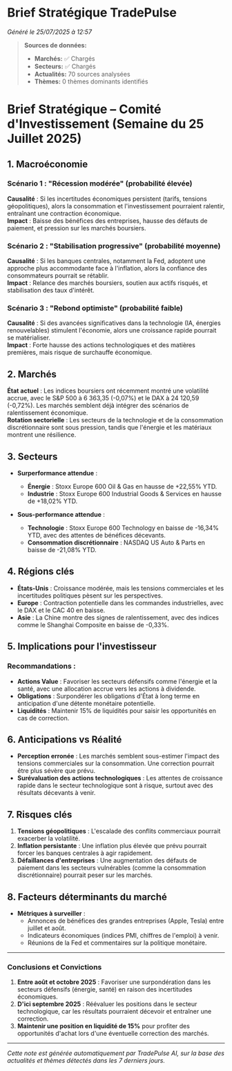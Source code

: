 # Brief Stratégique TradePulse

*Généré le 25/07/2025 à 12:57*

> **Sources de données:**
> - **Marchés:** ✅ Chargés
> - **Secteurs:** ✅ Chargés
> - **Actualités:** 70 sources analysées
> - **Thèmes:** 0 thèmes dominants identifiés

# Brief Stratégique – Comité d'Investissement (Semaine du 25 Juillet 2025)

## 1. Macroéconomie

### Scénario 1 : "Récession modérée" (probabilité élevée)
**Causalité** : Si les incertitudes économiques persistent (tarifs, tensions géopolitiques), alors la consommation et l'investissement pourraient ralentir, entraînant une contraction économique.  
**Impact** : Baisse des bénéfices des entreprises, hausse des défauts de paiement, et pression sur les marchés boursiers.

### Scénario 2 : "Stabilisation progressive" (probabilité moyenne)
**Causalité** : Si les banques centrales, notamment la Fed, adoptent une approche plus accommodante face à l'inflation, alors la confiance des consommateurs pourrait se rétablir.  
**Impact** : Relance des marchés boursiers, soutien aux actifs risqués, et stabilisation des taux d'intérêt.

### Scénario 3 : "Rebond optimiste" (probabilité faible)
**Causalité** : Si des avancées significatives dans la technologie (IA, énergies renouvelables) stimulent l'économie, alors une croissance rapide pourrait se matérialiser.  
**Impact** : Forte hausse des actions technologiques et des matières premières, mais risque de surchauffe économique.

## 2. Marchés

**État actuel** : Les indices boursiers ont récemment montré une volatilité accrue, avec le S&P 500 à 6 363,35 (-0,07%) et le DAX à 24 120,59 (-0,72%). Les marchés semblent déjà intégrer des scénarios de ralentissement économique.  
**Rotation sectorielle** : Les secteurs de la technologie et de la consommation discrétionnaire sont sous pression, tandis que l'énergie et les matériaux montrent une résilience.

## 3. Secteurs

- **Surperformance attendue** :
  - **Énergie** : Stoxx Europe 600 Oil & Gas en hausse de +22,55% YTD.
  - **Industrie** : Stoxx Europe 600 Industrial Goods & Services en hausse de +18,02% YTD.
  
- **Sous-performance attendue** :
  - **Technologie** : Stoxx Europe 600 Technology en baisse de -16,34% YTD, avec des attentes de bénéfices décevants.
  - **Consommation discrétionnaire** : NASDAQ US Auto & Parts en baisse de -21,08% YTD.

## 4. Régions clés

- **États-Unis** : Croissance modérée, mais les tensions commerciales et les incertitudes politiques pèsent sur les perspectives.
- **Europe** : Contraction potentielle dans les commandes industrielles, avec le DAX et le CAC 40 en baisse.
- **Asie** : La Chine montre des signes de ralentissement, avec des indices comme le Shanghai Composite en baisse de -0,33%.

## 5. Implications pour l'investisseur

### Recommandations :
- **Actions Value** : Favoriser les secteurs défensifs comme l'énergie et la santé, avec une allocation accrue vers les actions à dividende.
- **Obligations** : Surpondérer les obligations d'État à long terme en anticipation d'une détente monétaire potentielle.
- **Liquidités** : Maintenir 15% de liquidités pour saisir les opportunités en cas de correction.

## 6. Anticipations vs Réalité

- **Perception erronée** : Les marchés semblent sous-estimer l'impact des tensions commerciales sur la consommation. Une correction pourrait être plus sévère que prévu.
- **Surévaluation des actions technologiques** : Les attentes de croissance rapide dans le secteur technologique sont à risque, surtout avec des résultats décevants à venir.

## 7. Risques clés

1. **Tensions géopolitiques** : L'escalade des conflits commerciaux pourrait exacerber la volatilité.
2. **Inflation persistante** : Une inflation plus élevée que prévu pourrait forcer les banques centrales à agir rapidement.
3. **Défaillances d'entreprises** : Une augmentation des défauts de paiement dans les secteurs vulnérables (comme la consommation discrétionnaire) pourrait peser sur les marchés.

## 8. Facteurs déterminants du marché

- **Métriques à surveiller** : 
  - Annonces de bénéfices des grandes entreprises (Apple, Tesla) entre juillet et août.
  - Indicateurs économiques (indices PMI, chiffres de l'emploi) à venir.
  - Réunions de la Fed et commentaires sur la politique monétaire.

---

### Conclusions et Convictions

1. **Entre août et octobre 2025** : Favoriser une surpondération dans les secteurs défensifs (énergie, santé) en raison des incertitudes économiques.
2. **D'ici septembre 2025** : Réévaluer les positions dans le secteur technologique, car les résultats pourraient décevoir et entraîner une correction.
3. **Maintenir une position en liquidité de 15%** pour profiter des opportunités d'achat lors d'une éventuelle correction des marchés.

---

*Cette note est générée automatiquement par TradePulse AI, sur la base des actualités et thèmes détectés dans les 7 derniers jours.*
